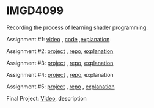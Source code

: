 # IMGD4099
Recording the process of learning shader programming.

Assignment #1: [video](https://youtu.be/M6RDzQHjVHA?si=OVEv3hpB3O9V2txH) , [code](https://github.com/SwordLX/IMGD4099/blob/main/Assignment%231/frag.wgsl) ,[explanation](https://github.com/SwordLX/IMGD4099/blob/main/Assignment%231/%20Explanation.md) 

Assignment #2: [project](https://scandalous-candy-almandine.glitch.me/) , [repo](https://github.com/SwordLX/IMGD4099/blob/main/Assignment%232/%20main.js), [explanation](https://github.com/SwordLX/IMGD4099/blob/main/Assignment%232/Explanation.md)

Assignment #3: [project](https://blushing-broken-elbow.glitch.me/) , [repo](https://github.com/SwordLX/IMGD4099/tree/main/Assignment%233), [explanation](https://github.com/SwordLX/IMGD4099/blob/main/Assignment%233/Explanation.md)

Assignment #4: [project](https://piquant-indecisive-repair.glitch.me/) , [repo](https://github.com/SwordLX/IMGD4099/tree/main/Assignment%234/Code), explanation

Assignment #5: [project](https://night-versed-route.glitch.me/) , [repo](https://github.com/SwordLX/IMGD4099/blob/main/Assignment%235/Code.js) , [explanation](https://github.com/SwordLX/IMGD4099/blob/main/Assignment%235/Explanation.md)

Final Project: [Video](https://youtu.be/VPbRd0oR2uo?si=iNdc_PfUQalJF1K8), description
